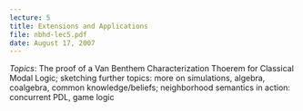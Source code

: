 ```yaml
---
lecture: 5
title: Extensions and Applications 
file: nbhd-lec5.pdf
date: August 17, 2007
---
```



_Topics_: The proof of a Van Benthem Characterization Thoerem for Classical Modal Logic; sketching further topics: more on simulations, algebra, coalgebra, common knowledge/beliefs; neighborhood semantics in action: concurrent PDL, game logic 
